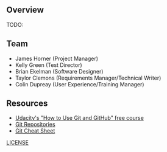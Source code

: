 ## Overview
TODO:

## Team
- James Horner (Project Manager)
- Kelly Green (Test Director)
- Brian Ekelman (Software Designer)
- Taylor Clemons (Requirements Manager/Technical Writer)
- Colin Dupreay (User Experience/Training Manager)

## Resources
- [Udacity's "How to Use Git and GitHub" free course](https://www.udacity.com/course/version-control-with-git--ud123)
- [Git Repositories](https://www.sitereq.com/post/3-ways-to-create-git-local-and-remote-repositories)
- [Git Cheat Sheet](https://www.google.com/url?sa=t&source=web&rct=j&url=https://education.github.com/git-cheat-sheet-education.pdf&ved=2ahUKEwjb-_nn4qXuAhWRjlkKHUJEDrsQFjAAegQIAhAB&usg=AOvVaw2D3W2R0fwoOBi8YrhZYLFJ)

[LICENSE](https://github.com/tinfins/CMSC495-Group-3/blob/master/LICENSE)